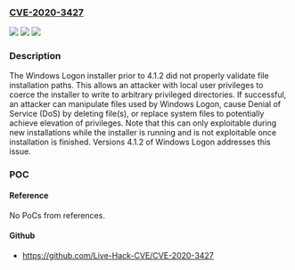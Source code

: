 ### [CVE-2020-3427](https://cve.mitre.org/cgi-bin/cvename.cgi?name=CVE-2020-3427)
![](https://img.shields.io/static/v1?label=Product&message=Duo%20Authentication%20for%20Windows%20Logon%20and%20RDP&color=blue)
![](https://img.shields.io/static/v1?label=Version&message=%3C%204.1.2%20&color=brighgreen)
![](https://img.shields.io/static/v1?label=Vulnerability&message=CWE-280%20Improper%20Handling%20of%20Insufficient%20Permissions%20or%20Privileges%20&color=brighgreen)

### Description

The Windows Logon installer prior to 4.1.2 did not properly validate file installation paths. This allows an attacker with local user privileges to coerce the installer to write to arbitrary privileged directories. If successful, an attacker can manipulate files used by Windows Logon, cause Denial of Service (DoS) by deleting file(s), or replace system files to potentially achieve elevation of privileges. Note that this can only exploitable during new installations while the installer is running and is not exploitable once installation is finished. Versions 4.1.2 of Windows Logon addresses this issue.

### POC

#### Reference
No PoCs from references.

#### Github
- https://github.com/Live-Hack-CVE/CVE-2020-3427

